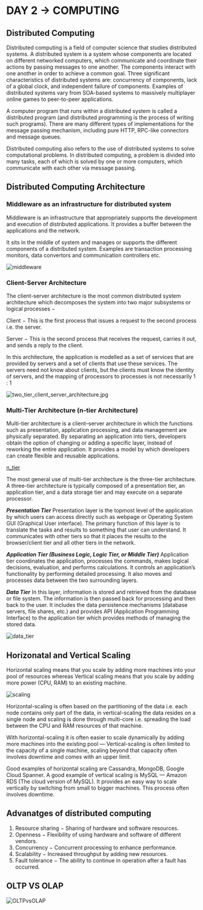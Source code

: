 # DAY 2 -> COMPUTING

## Distributed Computing 

Distributed computing is a field of computer science that studies distributed systems. A distributed system is a system whose components are located on different networked computers, which communicate and coordinate their actions by passing messages to one another. The components interact with one another in order to achieve a common goal. Three significant characteristics of distributed systems are: concurrency of components, lack of a global clock, and independent failure of components. Examples of distributed systems vary from SOA-based systems to massively multiplayer online games to peer-to-peer applications.

A computer program that runs within a distributed system is called a distributed program (and distributed programming is the process of writing such programs). There are many different types of implementations for the message passing mechanism, including pure HTTP, RPC-like connectors and message queues.

Distributed computing also refers to the use of distributed systems to solve computational problems. In distributed computing, a problem is divided into many tasks, each of which is solved by one or more computers, which communicate with each other via message passing.


## Distributed Computing Architecture

### Middleware as an infrastructure for distributed system

Middleware is an infrastructure that appropriately supports the development and execution of distributed applications. It provides a buffer between the applications and the network.

It sits in the middle of system and manages or supports the different components of a distributed system. Examples are transaction processing monitors, data convertors and communication controllers etc.

   ![middleware](images/middleware.jpg)

### Client-Server Architecture

The client-server architecture is the most common distributed system architecture which decomposes the system into two major subsystems or logical processes −

Client − This is the first process that issues a request to the second process i.e. the server.

Server − This is the second process that receives the request, carries it out, and sends a reply to the client.

In this architecture, the application is modelled as a set of services that are provided by servers and a set of clients that use these services. The servers need not know about clients, but the clients must know the identity of servers, and the mapping of processors to processes is not necessarily 1 : 1

   ![two_tier_client_server_architecture.jpg](images/two_tier_client_server_architecture.jpg)

### Multi-Tier Architecture (n-tier Architecture)

Multi-tier architecture is a client–server architecture in which the functions such as presentation, application processing, and data management are physically separated. By separating an application into tiers, developers obtain the option of changing or adding a specific layer, instead of reworking the entire application. It provides a model by which developers can create flexible and reusable applications.

  [n_tier](../../Pranay-CDAC/notes/images/n_tier_architecture.jpg)

The most general use of multi-tier architecture is the three-tier architecture. A three-tier architecture is typically composed of a presentation tier, an application tier, and a data storage tier and may execute on a separate processor.

***Presentation Tier***
Presentation layer is the topmost level of the application by which users can access directly such as webpage or Operating System GUI (Graphical User interface). The primary function of this layer is to translate the tasks and results to something that user can understand. It communicates with other tiers so that it places the results to the browser/client tier and all other tiers in the network.

***Application Tier (Business Logic, Logic Tier, or Middle Tier)***
Application tier coordinates the application, processes the commands, makes logical decisions, evaluation, and performs calculations. It controls an application’s functionality by performing detailed processing. It also moves and processes data between the two surrounding layers.

***Data Tier***
In this layer, information is stored and retrieved from the database or file system. The information is then passed back for processing and then back to the user. It includes the data persistence mechanisms (database servers, file shares, etc.) and provides API (Application Programming Interface) to the application tier which provides methods of managing the stored data.

   ![data_tier](images/data_tier.jpg) 

## Horizonatal and Vertical Scaling 

Horizontal scaling means that you scale by adding more machines into your pool of resources whereas Vertical scaling means that you scale by adding more power (CPU, RAM) to an existing machine.

![scaling](images/scaling.png)

Horizontal-scaling is often based on the partitioning of the data i.e. each node contains only part of the data, in vertical-scaling the data resides on a single node and scaling is done through multi-core i.e. spreading the load between the CPU and RAM resources of that machine.

With horizontal-scaling it is often easier to scale dynamically by adding more machines into the existing pool — Vertical-scaling is often limited to the capacity of a single machine, scaling beyond that capacity often involves downtime and comes with an upper limit.

Good examples of horizontal scaling are Cassandra, MongoDB, Google Cloud Spanner. A good example of vertical scaling is MySQL — Amazon RDS (The cloud version of MySQL). It provides an easy way to scale vertically by switching from small to bigger machines. This process often involves downtime.

## Advanatges of distributed computing 

1. Resource sharing − Sharing of hardware and software resources.
2. Openness − Flexibility of using hardware and software of different vendors.
3. Concurrency − Concurrent processing to enhance performance.
4. Scalability − Increased throughput by adding new resources.
5. Fault tolerance − The ability to continue in operation after a fault has occurred.

## OLTP VS OLAP

   ![OLTPvsOLAP](images/OLTPvsOLAP.png)

